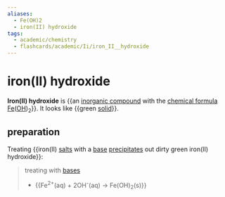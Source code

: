 ```yaml
---
aliases:
  - Fe(OH)2
  - iron(II) hydroxide
tags:
  - academic/chemistry
  - flashcards/academic/Ii/iron_II__hydroxide
---
```


# iron(II) hydroxide

__Iron(II) hydroxide__ is {{an [inorganic compound](inorganic%20compound.md) with the [chemical formula](chemical%20formula.md) [Fe](iron.md)([OH](hydroxide.md))<sub>2</sub>}}. It looks like {{green [solid](solid.md)}}. <!--SR:!2023-07-05,73,310!2023-09-15,110,270-->

## preparation

Treating {{iron(II) [salts](salt%20(chemistry).md) with a [base](base%20(chemistry).md) [precipitates](precipitate.md) out dirty green iron(II) hydroxide}}: <!--SR:!2023-06-02,43,290-->

> treating with [bases](base%20(chemistry).md)
> - {{Fe<sup>2+</sup>(aq) + 2OH<sup>-</sup>(aq) → Fe(OH)<sub>2</sub>(s)}} <!--SR:!2023-06-22,62,310-->
